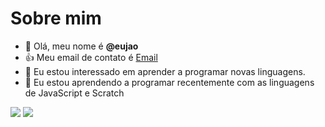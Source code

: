 # Sobre mim
- 👋 Olá, meu nome é **@eujao**
- 👍 Meu email de contato é [Email](joao.myller.garcia@escola.pr.gov.br)
- 👀 Eu estou interessado em aprender a programar novas linguagens.
- 🌱 Eu estou aprendendo a programar recentemente com as linguagens  de JavaScript e Scratch

![](https://img.shields.io/badge/Scratch-4D97FF?style=for-the-badge&logo=Scratch&logoColor=white)
![](https://img.shields.io/badge/JavaScript-323330?style=for-the-badge&logo=javascript&logoColor=F7DF1E)

